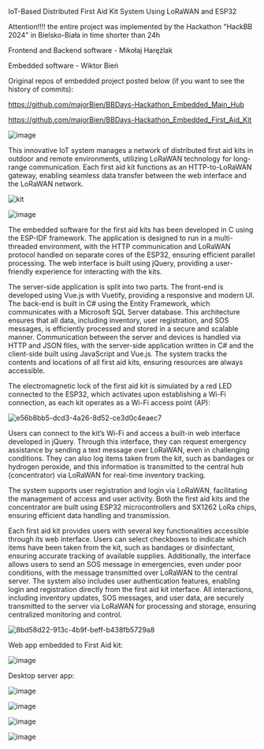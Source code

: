 IoT-Based Distributed First Aid Kit System Using LoRaWAN and ESP32

Attention!!!! the entire project was implemented by the Hackathon "HackBB 2024" in Bielsko-Biała in time shorter than 24h

Frontend and Backend software - Mikołaj Harężlak

Embedded software - Wiktor Bień

Original repos of embedded project posted below (if you want to see the history of commits):

https://github.com/majorBien/BBDays-Hackathon_Embedded_Main_Hub

https://github.com/majorBien/BBDays-Hackathon_Embedded_First_Aid_Kit

![image](https://github.com/user-attachments/assets/24170a18-848a-45cb-b573-7e4a839630e6)


This innovative IoT system manages a network of distributed first aid kits in outdoor and remote environments, utilizing LoRaWAN technology for long-range communication. Each first aid kit functions as an HTTP-to-LoRaWAN gateway, enabling seamless data transfer between the web interface and the LoRaWAN network. 

![kit](https://github.com/user-attachments/assets/49fb38bb-b757-4e91-bd06-383231d0f446)

![image](https://github.com/user-attachments/assets/ac3692b4-3e91-4a5c-bde4-8f235c6ec002)

The embedded software for the first aid kits has been developed in C using the ESP-IDF framework. The application is designed to run in a multi-threaded environment, with the HTTP communication and LoRaWAN protocol handled on separate cores of the ESP32, ensuring efficient parallel processing. The web interface is built using jQuery, providing a user-friendly experience for interacting with the kits.

The server-side application is split into two parts. The front-end is developed using Vue.js with Vuetify, providing a responsive and modern UI. The back-end is built in C# using the Entity Framework, which communicates with a Microsoft SQL Server database. This architecture ensures that all data, including inventory, user registration, and SOS messages, is efficiently processed and stored in a secure and scalable manner. Communication between the server and devices is handled via HTTP and JSON files, with the server-side application written in C# and the client-side built using JavaScript and Vue.js. The system tracks the contents and locations of all first aid kits, ensuring resources are always accessible.

The electromagnetic lock of the first aid kit is simulated by a red LED connected to the ESP32, which activates upon establishing a Wi-Fi connection, as each kit operates as a Wi-Fi access point (AP):

![e56b8bb5-dcd3-4a26-8d52-ce3d0c4eaec7](https://github.com/user-attachments/assets/8c2a3ff4-1598-488a-be70-e6d96282a930)


Users can connect to the kit’s Wi-Fi and access a built-in web interface developed in jQuery. Through this interface, they can request emergency assistance by sending a text message over LoRaWAN, even in challenging conditions. They can also log items taken from the kit, such as bandages or hydrogen peroxide, and this information is transmitted to the central hub (concentrator) via LoRaWAN for real-time inventory tracking.

The system supports user registration and login via LoRaWAN, facilitating the management of access and user activity. Both the first aid kits and the concentrator are built using ESP32 microcontrollers and SX1262 LoRa chips, ensuring efficient data handling and transmission.

Each first aid kit provides users with several key functionalities accessible through its web interface. Users can select checkboxes to indicate which items have been taken from the kit, such as bandages or disinfectant, ensuring accurate tracking of available supplies. Additionally, the interface allows users to send an SOS message in emergencies, even under poor conditions, with the message transmitted over LoRaWAN to the central server. The system also includes user authentication features, enabling login and registration directly from the first aid kit interface. All interactions, including inventory updates, SOS messages, and user data, are securely transmitted to the server via LoRaWAN for processing and storage, ensuring centralized monitoring and control.

![8bd58d22-913c-4b9f-beff-b438fb5729a8](https://github.com/user-attachments/assets/cbf53466-2b45-4845-8489-4fbecd63533a)

Web app embedded to First Aid kit:

![image](https://github.com/user-attachments/assets/63437675-08d3-4f2e-94c4-6af2d1636a3a)

Desktop server app:

![image](https://github.com/user-attachments/assets/d7156940-22b2-46c8-857e-b48dd74c816a)

![image](https://github.com/user-attachments/assets/a39e680b-6d26-4d38-877a-4cad60f2a1af)

![image](https://github.com/user-attachments/assets/a90b9e45-3677-47b8-8a30-fabb1f3f585a)

![image](https://github.com/user-attachments/assets/d14acfb8-c07c-4a5a-bb32-1c4b7a85fe26)






